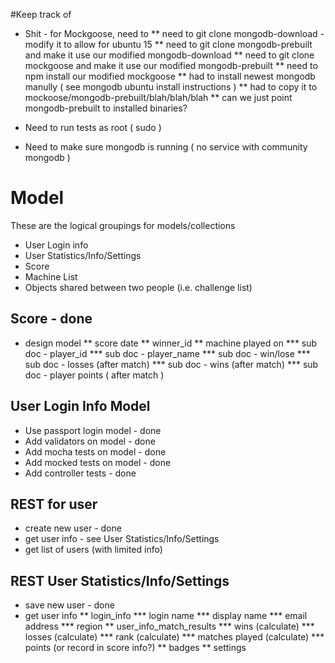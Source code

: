 #Keep track of
* Shit - for Mockgoose, need to
** need to git clone mongodb-download - modify it to allow for ubuntu 15
** need to git clone mongodb-prebuilt and make it use our modified mongodb-download
** need to git clone mockgoose and make it use our modified mongodb-prebuilt
** need to npm install our modified mockgoose 
** had to install newest mongodb manully ( see mongodb ubuntu install instructions )
** had to copy it to mockoose/mongodb-prebuilt/blah/blah/blah
** can we just point mongodb-prebuilt to installed binaries?

* Need to run tests as root ( sudo )
* Need to make sure mongodb is running ( no service with community mongodb )

# Model
These are the logical groupings for models/collections 
* User Login info
* User Statistics/Info/Settings
* Score
* Machine List
* Objects shared between two people (i.e. challenge list)

## Score - done
* design model
** score date
** winner_id
** machine played on
*** sub doc - player_id
*** sub doc - player_name
*** sub doc - win/lose
*** sub doc - losses (after match)
*** sub doc - wins (after match)
*** sub doc - player points ( after match )

## User Login Info Model
* Use passport login model - done
* Add validators on model - done
* Add mocha tests on model - done
* Add mocked tests on model - done
* Add controller tests - done

## REST for user
* create new user - done
* get user info - see User Statistics/Info/Settings
* get list of users (with limited info)

## REST User Statistics/Info/Settings
* save new user - done
* get user info
** login_info
*** login name 
*** display name
*** email address
*** region
** user_info_match_results
*** wins (calculate)
*** losses (calculate)
*** rank (calculate)
*** matches played (calculate)
*** points (or record in score info?)
** badges
** settings
